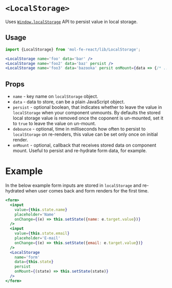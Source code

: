 # `<LocalStorage>`

Uses [`Window.localStorage`](https://developer.mozilla.org/en-US/docs/Web/API/Window/localStorage) API to persist value in local storage.

## Usage

```jsx
import {LocalStorage} from 'mol-fe-react/lib/LocalStorage';

<LocalStorage name='foo' data='bar' />
<LocalStorage name='foo2' data='baz' persist />
<LocalStorage name='foo3' data='bazooka' persit onMount={data => {/* ... */}} />
```

## Props

  - `name` - key name on `localStorage` object.
  - `data` - data to store, can be a plain JavaScript object.
  - `persist` - optional boolean, that indicates whether to leave the value in `localStorage` when
  your component unmounts. By defaults the stored local storage value is removed once the coponent is
  un-mounted, set it to `true` to leave the value on un-mount.
  - `debounce` - optional, time in milliseconds how often to persist to `localStorage` on re-renders, this
  value can be set only once on initial render.
  - `onMount` - optional, callback that receives stored data on component mount. Useful to persist and
  re-hydrate form data, for example.

# Example

In the below example form inputs are stored in `localStorage` and re-hydrated when user
comes back and form renders for the first time.

```jsx
<form>
  <input
    value={this.state.name}
    placeholder='Name'
    onChange={(e) => this.setState({name: e.target.value})}
  />
  <input
    value={this.state.email}
    placeholder='E-mail'
    onChange={(e) => this.setState({email: e.target.value})}
  />
  <LocalStorage
    name='form'
    data={this.state}
    persist
    onMount={(state) => this.setState(state)}
  />
</form>
```
